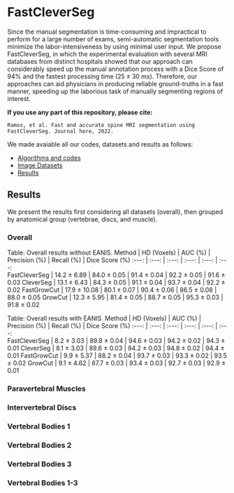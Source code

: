 # FastCleverSeg
Since the manual segmentation is time-consuming and impractical to perform for a large number of exams, semi-automatic segmentation tools minimize the labor-intensiveness by using minimal user input. We propose FastCleverSeg, in which the experimental evaluation with several MRI databases from distinct hospitals showed that our approach can considerably speed up the manual annotation process with a Dice Score of 94\% and the fastest processing time ($25 \pm 30$ ms).
Therefore, our approaches can aid physicians in producing reliable ground-truths in a fast manner, speeding up the laborious task of manually segmenting regions of interest.

**If you use any part of this repository, please cite:**

```
Ramos, et al. Fast and accurate spine MRI segmentation using FastCleverSeg. Journal here, 2022.
```

We made avaiable all our codes, datasets and results as follows:
- [Algorithms and codes](Codes/OldMatlab)
- [Image Datasets](ImageDatasets)
- [Results](Results)



## Results

We present the results first considering all datasets (overall), then grouped by anatomical group (vertebrae, discs, and muscle).

### Overall

 Table: Overall results without EANIS.
 Method          | HD (Voxels) | AUC (%)   | Precision (%) | Recall (%) | Dice Score  (%)
   :---:         | :---:       | :---: | :---:     | :---:  | :---:     
FastCleverSeg     | 14.2 $\pm$   6.89 |  84.0  $\pm$  0.05 |  91.4  $\pm$  0.04 |  92.2  $\pm$  0.05 |  91.6  $\pm$   0.03
CleverSeg         | 13.1 $\pm$   6.43 |  84.3 $\pm$   0.05 |  91.1  $\pm$  0.04 |  93.7  $\pm$  0.04 |  92.2  $\pm$  0.02
FastGrowCut       | 17.9 $\pm$  10.08 |  80.1  $\pm$  0.07 |  90.4  $\pm$  0.06 |  86.5  $\pm$  0.08 |  88.0  $\pm$   0.05
GrowCut           | 12.3 $\pm$   5.95 |  81.4 $\pm$   0.05 |  88.7  $\pm$  0.05 |  95.3  $\pm$  0.03 |  91.8  $\pm$  0.02

 Table: Overall results with EANIS.
 Method          | HD (Voxels) | AUC (%)  | Precision (%) | Recall (%) | Dice Score  (%)
   :---:         | :---:       | :---: | :---:     | :---:  | :---:      
FastCleverSeg    |   8.2  $\pm$  3.03 |  89.8  $\pm$  0.04 |  94.6  $\pm$  0.03 |  94.2  $\pm$  0.02 |  94.3  $\pm$  0.01
CleverSeg        |   8.1  $\pm$  3.03 |  89.6  $\pm$  0.03 |  94.2  $\pm$  0.03 |  94.8  $\pm$  0.02 |  94.4 $\pm$   0.01
FastGrowCut      |   9.9  $\pm$  5.37 |  88.2  $\pm$  0.04 |  93.7  $\pm$  0.03 |  93.3 $\pm$   0.02 |  93.5  $\pm$  0.02
GrowCut          |   9.1  $\pm$  4.62 |  87.7  $\pm$  0.03 |  93.4  $\pm$  0.03 |  92.7  $\pm$  0.03 |  92.9  $\pm$  0.01





 
 
 


### Paravertebral Muscles

### Intervertebral Discs

### Vertebral Bodies 1

### Vertebral Bodies 2

### Vertebral Bodies 3

### Vertebral Bodies 1-3



